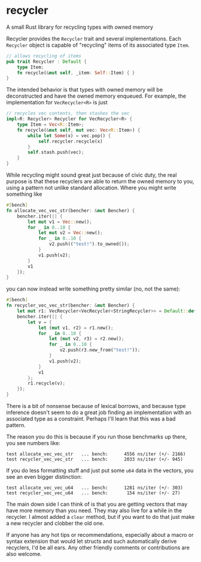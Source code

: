 # recycler
A small Rust library for recycling types with owned memory

Recycler provides the `Recycler` trait and several implementations. Each `Recycler` object is capable of "recycling" items of its associated type `Item`.

```rust
// allows recycling of items
pub trait Recycler : Default {
    type Item;
    fn recycle(&mut self, _item: Self::Item) { }
}
```

 The intended behavior is that types with owned memory will be deconstructed and have the owned memory enqueued. For example, the implementation for `VecRecycler<R>` is just

 ```rust
 // recycles vec contents, then stashes the vec
 impl<R: Recycler> Recycler for VecRecycler<R> {
     type Item = Vec<R::Item>;
     fn recycle(&mut self, mut vec: Vec<R::Item>) {
         while let Some(x) = vec.pop() {
             self.recycler.recycle(x)
         }
         self.stash.push(vec);
     }
 }
 ```

While recycling might sound great just because of civic duty, the real purpose is that these recyclers are able to return the owned memory to you, using a pattern not unlike standard allocation. Where you might write something like

```rust
#[bench]
fn allocate_vec_vec_str(bencher: &mut Bencher) {
    bencher.iter(|| {
        let mut v1 = Vec::new();
        for _ in 0..10 {
            let mut v2 = Vec::new();
            for _ in 0..10 {
                v2.push(("test!").to_owned());
            }
            v1.push(v2);
        }
        v1
    });
}
```

you can now instead write something pretty similar (no, not the same):

```rust
#[bench]
fn recycler_vec_vec_str(bencher: &mut Bencher) {
    let mut r1: VecRecycler<VecRecycler<StringRecycler>> = Default::default();
    bencher.iter(|| {
        let v = {
            let (mut v1, r2) = r1.new();
            for _ in 0..10 {
                let (mut v2, r3) = r2.new();
                for _ in 0..10 {
                    v2.push(r3.new_from("test!"));
                }
                v1.push(v2);
            }
            v1
        };
        r1.recycle(v);
    });
}
```

There is a bit of nonsense because of lexical borrows, and because type inference doesn't seem to do a great job finding an implementation with an associated type as a constraint. Perhaps I'll learn that this was a bad pattern.

The reason you do this is because if you run those benchmarks up there, you see numbers like:

    test allocate_vec_vec_str   ... bench:      4556 ns/iter (+/- 2166)
    test recycler_vec_vec_str   ... bench:      2033 ns/iter (+/- 945)

If you do less formatting stuff and just put some `u64` data in the vectors, you see an even bigger distinction:

    test allocate_vec_vec_u64   ... bench:      1281 ns/iter (+/- 303)
    test recycler_vec_vec_u64   ... bench:       154 ns/iter (+/- 27)

The main down side I can think of is that you are getting vectors that may have more memory than you need. They may also live for a while in the recycler. I almost added a `clear` method, but if you want to do that just make a new recycler and clobber the old one.

If anyone has any hot tips or recommendations, especially about a macro or syntax extension that would let structs and such automatically derive recyclers, I'd be all ears. Any other friendly comments or contributions are also welcome.
